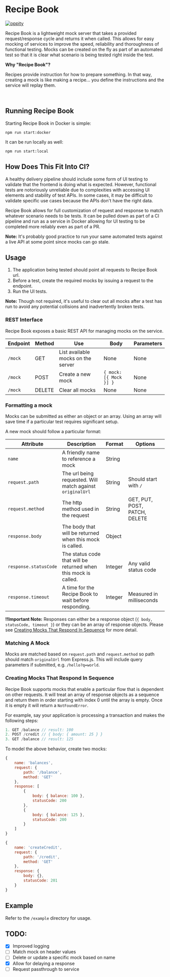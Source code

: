 # Recipe Book

[![oppity](https://circleci.com/gh/oppity/recipe-book.svg?style=svg)](https://app.circleci.com/github/oppity/recipe-book/pipelines)

Recipe Book is a lightweight mock server that takes a provided request/response cycle and returns it when called.  This allows for easy mocking of services to improve the speed, reliability and thoroughness of functional testing.  Mocks can be created on the fly as part of an automated test so that it is clear what scenario is being tested right inside the test.

**Why "Recipe Book"?**

Recipes provide instruction for how to prepare something.  In that way, creating a mock is like making a recipe... you define the instructions and the service will replay them.

<br>

## Running Recipe Book

Starting Recipe Book in Docker is simple:

    npm run start:docker

It can be run locally as well:

    npm run start:local

## How Does This Fit Into CI?

A healthy delivery pipeline should include some form of UI testing to validate that the frontend is doing what is expected.  However, functional tests are notoriously unreliable due to complexities with accessing UI elements and stability of test APIs.  In some cases, it may be difficult to validate specific use cases because the APIs don't have the right data.

Recipe Book allows for full customization of request and response to match whatever scenario needs to be tests.  It can be pulled down as part of a CI pipeline and run as a service in Docker allowing for UI testing to be completed more reliably even as part of a PR.

**Note:** It's probably good practice to run your same automated tests against a live API at some point since mocks can go stale.

## Usage

1.  The application being tested should point all requests to Recipe Book url.
2.  Before a test, create the required mocks by issuing a request to the endpoint.
3.  Run the UI tests.

**Note:** Though not required, it's useful to clear out all mocks after a test has run to avoid any potential collisions and inadvertently broken tests.

### REST Interface

Recipe Book exposes a basic REST API for managing mocks on the service.

| Endpoint | Method | Use                                | Body                   | Parameters |
| -------- | ------ | ---------------------------------- | ---------------------- | ---------- |
| `/mock`  | GET    | List available mocks on the server | None                   | None       |
| `/mock`  | POST   | Create a new mock                  | `{ mock: [{ Mock }] }` | None       |
| `/mock`  | DELETE | Clear all mocks                    | None                   | None       |

### Formatting a mock

Mocks can be submitted as either an object or an array.  Using an array will save time if a particular test requires significant setup.

A new mock should follow a particular format:

| Attribute             | Description                                                     | Format  | Options                       |
| --------------------- | --------------------------------------------------------------- | ------- | ----------------------------- |
| `name`                | A friendly name to reference a mock                             | String  |                               |
| `request.path`        | The url being requested.  Will match against `originalUrl`      | String  | Should start with `/`         |
| `request.method`      | The http method used in the request                             | String  | GET, PUT, POST, PATCH, DELETE |
| `response.body`       | The body that will be returned when this mock is called.        | Object  |                               |
| `response.statusCode` | The status code that will be returned when this mock is called. | Integer | Any valid status code         |
| `response.timeout`    | A time for the Recipe Book to wait before responding.           | Integer | Measured in milliseconds      |

**!!Important Note:** Responses can either be a response object (`{ body, statusCode, timeout }`) or they can be an array of response objects.  Please see [Creating Mocks That Respond In Sequence](#creating-mocks-that-respond-in-sequence) for more detail.

### Matching A Mock

Mocks are matched based on `request.path` and `request.method` so path should match `originalUrl` from Express.js.  This will include query parameters if submitted, e.g. `/hello?q=world`.

### Creating Mocks That Respond In Sequence

Recipe Book supports mocks that enable a particular flow that is dependent on other requests.  It will treat an array of response objects as a sequence and return them in order starting with index 0 until the array is empty.  Once it is empty it will return a `NotFoundError`.

For example, say your application is processing a transaction and makes the following steps:

```javascript
1. GET /balance // result: 100
2. POST /credit // { body: { amount: 25 } }
3. GET /balance // result: 125
```

To model the above behavior, create two mocks:

```javascript
{ 
    name: 'balances',
    request: {
        path: '/balance',
        method: 'GET'
    },
    response: [
        {
            body: { balance: 100 },
            statusCode: 200
        },
        {
            body: { balance: 125 },
            statusCode: 200
        }
    ]
}

{
    name: 'createCredit',
    request: {
        path: '/credit',
        method: 'GET'
    },
    response: {
        body: {},
        statusCode: 201
    }
}
```

## Example

Refer to the `/example` directory for usage.

## TODO:

-   [x]  Improved logging
-   [ ]  Match mock on header values
-   [ ]  Delete or update a specific mock based on name
-   [x]  Allow for delaying a response
-   [ ]  Request passthrough to service
